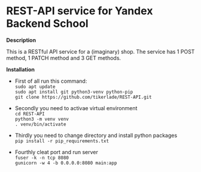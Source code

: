 # REST-API service for Yandex Backend School
**Description**

This is a RESTful API service for a (imaginary) shop. The service has 1 POST method, 1 PATCH method and 3 GET methods.

**Installation**

- First of all run this command:</br>
`sudo apt update`</br>
`sudo apt install git python3-venv python-pip`</br>
`git clone https://github.com/tikerlade/REST-API.git`

- Secondly you need to activae virtual environment</br>
`cd REST-API`</br>
`python3 -m venv venv`</br>
`. venv/bin/activate`

- Thirdly you need to change directory and install python packages</br>
`pip install -r pip_requirements.txt`

- Fourthly cleat port and run server</br>
`fuser -k -n tcp 8080`</br>
`gunicorn -w 4 -b 0.0.0.0:8080 main:app`</br></br></br>
